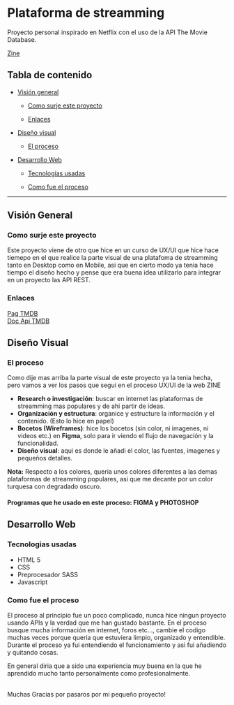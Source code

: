 <h1>Plataforma de streamming</h1>
<p>Proyecto personal inspirado en Netflix con el uso de la API The Movie Database.</p>
<a href="https://luciamouriz.github.io/api-tmdb/">Zine</a>

<h2>Tabla de contenido</h2>

<ul>
  <li><a href="">Visión general</a></li>
  <ul>
    <li><a href="">Como surje este proyecto</a></li>
  </ul>
  <ul>
    <li><a href="">Enlaces</a></li>
  </ul>
</ul>
<ul>
  <li><a href="">Diseño visual</a></li>
  <ul>
  <li><a href="">El proceso</a></li>
</ul>
</ul>
<ul>
  <li><a href="">Desarrollo Web</a></li>
  <ul>
    <li><a href="">Tecnologías usadas</a></li>
  </ul>
  <ul>
    <li><a href="">Como fue el proceso</a></li>
  </ul>
</ul>
<hr>
<h2>Visión General</h2>
<h3>Como surje este proyecto</h3>
<p>Este proyecto viene de otro que hice en un curso de UX/UI que hice hace tiemepo en el que realice la parte visual de una platafoma de streamming tanto en Desktop como en Mobile, asi que en cierto modo ya tenia hace tiempo
el diseño hecho y pense que era buena idea utilizarlo para integrar en un proyecto las API REST.</p>
<h3>Enlaces </h3>
<a href="https://www.themoviedb.org/">Pag TMDB</a><br>
<a href="https://developers.themoviedb.org/3/getting-started/introduction">Doc Api TMDB</a>


<h2>Diseño Visual</h2>
<h3>El proceso</h3>
<p>Como dije mas arriba la parte visual de este proyecto ya la tenia hecha, pero vamos a ver los pasos que segui en el proceso UX/UI de la web ZINE</p>
<ul>
<li><b>Research o investigación</b>: buscar en internet las plataformas de streamming mas populares y de ahi partir de ideas.</li>
<li><b>Organización y estructura</b>: organice y estructure la información y el contenido. (Esto lo hice en papel)</li>
<li><b>Bocetos (Wireframes)</b>: hice los bocetos (sin color, ni imagenes, ni videos etc.) en <b>Figma</b>, solo para ir viendo el flujo de navegación y la funcionalidad.</li>
<li><b>Diseño visual</b>: aqui es donde le añadi el color, las fuentes, imagenes y pequeños detalles.</li>
</ul>
<p><b>Nota:</b> Respecto a los colores, queria unos colores diferentes a las demas plataformas de streamming populares, asi que me decante por un color turquesa con degradado oscuro.<p>
<h4>Programas que he usado en este proceso: FIGMA y PHOTOSHOP</h4>

<h2>Desarrollo Web</h2>
<h3>Tecnologias usadas</h3>
<ul>
  <li>HTML 5</li>
  <li>CSS</li>
  <li>Preprocesador SASS</li>
  <li>Javascript</li>
</ul>
<h3>Como fue el proceso</h3>
<p>El proceso al principio fue un poco complicado, nunca hice ningun proyecto usando APIs y la verdad que me han gustado bastante. 
En el proceso busque mucha información en internet, foros etc..., cambie el codigo muchas veces porque queria que estuviera limpio, organizado y entendible. 
Durante el proceso ya fui entendiendo el funcionamiento y asi fui añadiendo y quitando cosas.</p>
<p>En general diria que a sido una experiencia muy buena en la que he aprendido mucho tanto personalmente como profesionalmente.</p>
<br>
Muchas Gracias por pasaros por mi pequeño proyecto!




